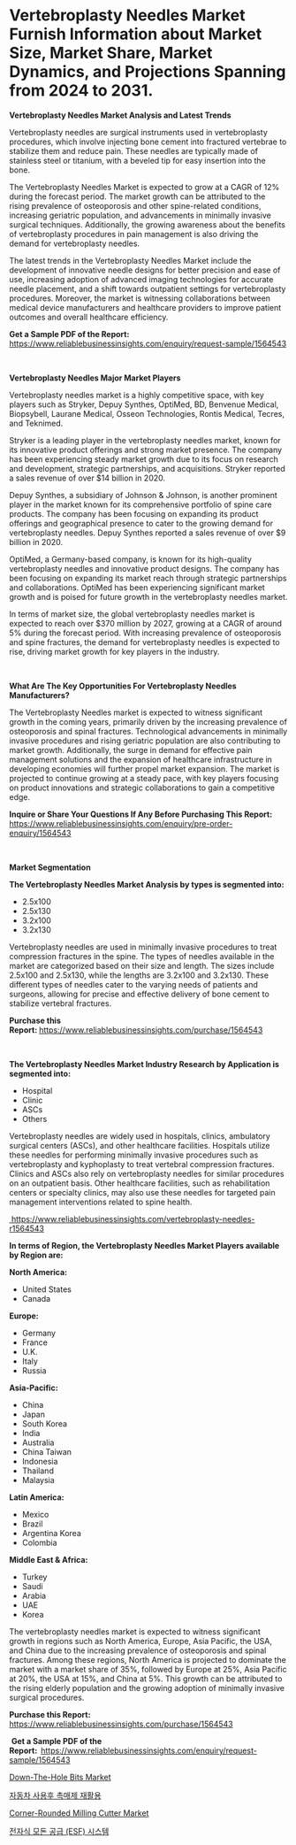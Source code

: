 <p><h1>Vertebroplasty Needles Market Furnish Information about Market Size, Market Share, Market Dynamics, and Projections Spanning from 2024 to 2031.</h1></p><p><strong>Vertebroplasty Needles Market Analysis and Latest Trends</strong></p>
<p><p>Vertebroplasty needles are surgical instruments used in vertebroplasty procedures, which involve injecting bone cement into fractured vertebrae to stabilize them and reduce pain. These needles are typically made of stainless steel or titanium, with a beveled tip for easy insertion into the bone.</p><p>The Vertebroplasty Needles Market is expected to grow at a CAGR of 12% during the forecast period. The market growth can be attributed to the rising prevalence of osteoporosis and other spine-related conditions, increasing geriatric population, and advancements in minimally invasive surgical techniques. Additionally, the growing awareness about the benefits of vertebroplasty procedures in pain management is also driving the demand for vertebroplasty needles.</p><p>The latest trends in the Vertebroplasty Needles Market include the development of innovative needle designs for better precision and ease of use, increasing adoption of advanced imaging technologies for accurate needle placement, and a shift towards outpatient settings for vertebroplasty procedures. Moreover, the market is witnessing collaborations between medical device manufacturers and healthcare providers to improve patient outcomes and overall healthcare efficiency.</p></p>
<p><strong>Get a Sample PDF of the Report:&nbsp;</strong> <a href="https://www.reliablebusinessinsights.com/enquiry/request-sample/1564543">https://www.reliablebusinessinsights.com/enquiry/request-sample/1564543</a></p>
<p>&nbsp;</p>
<p><strong>Vertebroplasty Needles Major Market Players</strong></p>
<p><p>Vertebroplasty needles market is a highly competitive space, with key players such as Stryker, Depuy Synthes, OptiMed, BD, Benvenue Medical, Biopsybell, Laurane Medical, Osseon Technologies, Rontis Medical, Tecres, and Teknimed. </p><p>Stryker is a leading player in the vertebroplasty needles market, known for its innovative product offerings and strong market presence. The company has been experiencing steady market growth due to its focus on research and development, strategic partnerships, and acquisitions. Stryker reported a sales revenue of over $14 billion in 2020.</p><p>Depuy Synthes, a subsidiary of Johnson & Johnson, is another prominent player in the market known for its comprehensive portfolio of spine care products. The company has been focusing on expanding its product offerings and geographical presence to cater to the growing demand for vertebroplasty needles. Depuy Synthes reported a sales revenue of over $9 billion in 2020.</p><p>OptiMed, a Germany-based company, is known for its high-quality vertebroplasty needles and innovative product designs. The company has been focusing on expanding its market reach through strategic partnerships and collaborations. OptiMed has been experiencing significant market growth and is poised for future growth in the vertebroplasty needles market.</p><p>In terms of market size, the global vertebroplasty needles market is expected to reach over $370 million by 2027, growing at a CAGR of around 5% during the forecast period. With increasing prevalence of osteoporosis and spine fractures, the demand for vertebroplasty needles is expected to rise, driving market growth for key players in the industry.</p></p>
<p>&nbsp;</p>
<p><strong>What Are The Key Opportunities For Vertebroplasty Needles Manufacturers?</strong></p>
<p><p>The Vertebroplasty Needles market is expected to witness significant growth in the coming years, primarily driven by the increasing prevalence of osteoporosis and spinal fractures. Technological advancements in minimally invasive procedures and rising geriatric population are also contributing to market growth. Additionally, the surge in demand for effective pain management solutions and the expansion of healthcare infrastructure in developing economies will further propel market expansion. The market is projected to continue growing at a steady pace, with key players focusing on product innovations and strategic collaborations to gain a competitive edge.</p></p>
<p><strong>Inquire or Share Your Questions If Any Before Purchasing This Report:</strong> <a href="https://www.reliablebusinessinsights.com/enquiry/pre-order-enquiry/1564543">https://www.reliablebusinessinsights.com/enquiry/pre-order-enquiry/1564543</a></p>
<p>&nbsp;</p>
<p><strong>Market Segmentation</strong></p>
<p><strong>The Vertebroplasty Needles Market Analysis by types is segmented into:</strong></p>
<p><ul><li>2.5x100</li><li>2.5x130</li><li>3.2x100</li><li>3.2x130</li></ul></p>
<p><p>Vertebroplasty needles are used in minimally invasive procedures to treat compression fractures in the spine. The types of needles available in the market are categorized based on their size and length. The sizes include 2.5x100 and 2.5x130, while the lengths are 3.2x100 and 3.2x130. These different types of needles cater to the varying needs of patients and surgeons, allowing for precise and effective delivery of bone cement to stabilize vertebral fractures.</p></p>
<p><strong>Purchase this Report:&nbsp;</strong><a href="https://www.reliablebusinessinsights.com/purchase/1564543">https://www.reliablebusinessinsights.com/purchase/1564543</a></p>
<p>&nbsp;</p>
<p><strong>The Vertebroplasty Needles Market Industry Research by Application is segmented into:</strong></p>
<p><ul><li>Hospital</li><li>Clinic</li><li>ASCs</li><li>Others</li></ul></p>
<p><p>Vertebroplasty needles are widely used in hospitals, clinics, ambulatory surgical centers (ASCs), and other healthcare facilities. Hospitals utilize these needles for performing minimally invasive procedures such as vertebroplasty and kyphoplasty to treat vertebral compression fractures. Clinics and ASCs also rely on vertebroplasty needles for similar procedures on an outpatient basis. Other healthcare facilities, such as rehabilitation centers or specialty clinics, may also use these needles for targeted pain management interventions related to spine health.</p></p>
<p><a href="https://www.reliablebusinessinsights.com/vertebroplasty-needles-r1564543">&nbsp;https://www.reliablebusinessinsights.com/vertebroplasty-needles-r1564543</a></p>
<p><strong>In terms of Region, the Vertebroplasty Needles Market Players available by Region are:</strong></p>
<p>
    <p> <strong> North America: </strong>
        <ul>
            <li>United States</li>
            <li>Canada</li>
        </ul>
        </p> 
    <p> <strong> Europe: </strong>
        <ul>
            <li>Germany</li>
            <li>France</li>
            <li>U.K.</li>
            <li>Italy</li>
            <li>Russia</li>
        </ul>
        </p> 
    <p> <strong> Asia-Pacific: </strong>
        <ul>
            <li>China</li>
            <li>Japan</li>
            <li>South Korea</li>
            <li>India</li>
            <li>Australia</li>
            <li>China Taiwan</li>
            <li>Indonesia</li>
            <li>Thailand</li>
            <li>Malaysia</li>
        </ul>
        </p> 
    <p> <strong> Latin America: </strong>
        <ul>
            <li>Mexico</li>
            <li>Brazil</li>
            <li>Argentina Korea</li>
            <li>Colombia</li>
        </ul>
        </p> 
    <p> <strong> Middle East & Africa: </strong>
        <ul>
            <li>Turkey</li>
            <li>Saudi</li>
            <li>Arabia</li>
            <li>UAE</li>
            <li>Korea</li>
        </ul>
    </p>
    </p>
<p><p>The vertebroplasty needles market is expected to witness significant growth in regions such as North America, Europe, Asia Pacific, the USA, and China due to the increasing prevalence of osteoporosis and spinal fractures. Among these regions, North America is projected to dominate the market with a market share of 35%, followed by Europe at 25%, Asia Pacific at 20%, the USA at 15%, and China at 5%. This growth can be attributed to the rising elderly population and the growing adoption of minimally invasive surgical procedures.</p></p>
<p><strong>Purchase this Report: </strong><a href="https://www.reliablebusinessinsights.com/purchase/1564543">https://www.reliablebusinessinsights.com/purchase/1564543</a></p>
<p>&nbsp;<strong>Get a Sample PDF of the Report:&nbsp;&nbsp;</strong><a href="https://www.reliablebusinessinsights.com/enquiry/request-sample/1564543">https://www.reliablebusinessinsights.com/enquiry/request-sample/1564543</a></p>
<p><strong></strong></p>
<p><p><a href="https://github.com/marloy8/Market-Research-Report-List-5/blob/main/down-the-hole-bits-market.md">Down-The-Hole Bits Market</a></p><p><a href="https://github.com/vseigx30c9a1j/Market-Research-Report-List-3/blob/main/1713562180514.md">자동차 사용후 촉매제 재활용</a></p><p><a href="https://github.com/WillieWoodard/Market-Research-Report-List-5/blob/main/corner-rounded-milling-cutter-market.md">Corner-Rounded Milling Cutter Market</a></p><p><a href="https://github.com/plelbej847484502/Market-Research-Report-List-3/blob/main/2871293180513.md">전자식 모돈 공급 (ESF) 시스템</a></p></p>